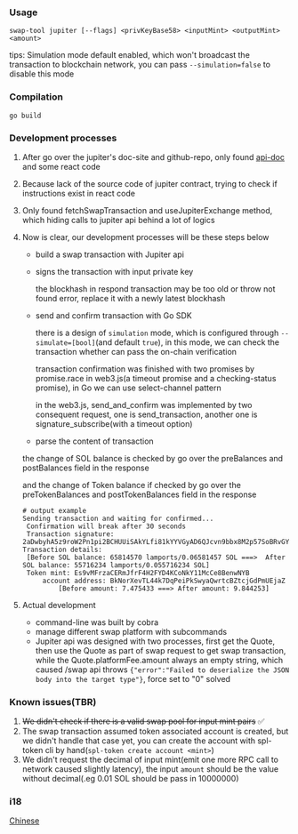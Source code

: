 ### Usage

```shell
swap-tool jupiter [--flags] <privKeyBase58> <inputMint> <outputMint> <amount>
```

tips: Simulation mode default enabled, which won't broadcast the transaction to blockchain network, you can pass `--simulation=false` to disable this mode

### Compilation

```shell
go build
```

### Development processes

1. After go over the jupiter's doc-site and github-repo, only found [api-doc](https://station.jup.ag/api-v6/get-quote) and some react code

2. Because lack of the source code of jupiter contract, trying to check if instructions exist in react code

3. Only found fetchSwapTransaction and useJupiterExchange method, which hiding calls to jupiter api behind a lot of logics

4. Now is clear, our development processes will be these steps below

   - build a swap transaction with Jupiter api

   - signs the transaction with input private key

     the blockhash in respond transaction may be too old or throw not found error, replace it with a newly latest blockhash

   - send and confirm transaction with Go SDK

     there is a design of `simulation` mode, which is configured through `--simulate=[bool]`(and default `true`), in this mode, we can check the transaction whether can pass the on-chain verification

     transaction confirmation was finished with two promises by promise.race in web3.js(a timeout promise and a checking-status promise), in Go we can use select-channel pattern

     in the web3.js, send_and_confirm was implemented by two consequent request, one is send_transaction, another one is signature_subscribe(with a timeout option)

   - parse the content of transaction

   the change of SOL balance is checked by go over the preBalances and postBalances field in the response

   and the change of Token balance if checked by go over the preTokenBalances and postTokenBalances field in the response

   ```shell
   # output example
   Sending transaction and waiting for confirmed...
   	Confirmation will break after 30 seconds
   	Transaction signature: 2aDwbyhA5z9roW2Pn1pi2BCHUUiSAkYLfi81kYYVGyAD6QJcvn9bbx8M2p57SoBRvGYBT3WeGcoaw7LMHdK8yipk
   Transaction details:
   	[Before SOL balance: 65814570 lamports/0.06581457 SOL ===>  After SOL balance: 55716234 lamports/0.055716234 SOL]
   	Token mint: Es9vMFrzaCERmJfrF4H2FYD4KCoNkY11McCe8BenwNYB
   		account address: BkNorXevTL44k7DqPeiPkSwyaQwrtcBZtcjGdPmUEjaZ
   			[Before amount: 7.475433 ===> After amount: 9.844253]
   ```

5. Actual development
   - command-line was built by cobra
   - manage different swap platform with subcommands
   - Jupiter api was designed with two processes, first get the Quote, then use the Quote as part of swap request to get swap transaction, while the Quote.platformFee.amount always an empty string, which caused /swap api throws `{"error":"Failed to deserialize the JSON body into the target type"}`, force set to "0" solved

### Known issues(TBR)

1. ~~We didn't check if there is a valid swap pool for input mint pairs~~ :white_check_mark:
2. The swap transaction assumed token associated account is created, but we didn't handle that case yet, you can create the account with spl-token cli by hand(`spl-token create account <mint>`)
3. We didn't request the decimal of input mint(emit one more RPC call to network caused slightly latency), the input `amount` should be the value without decimal(.eg 0.01 SOL should be pass in 10000000)

### i18

[Chinese](https://github.com/kervinct/swap-tool/blob/main/docs/README-chs.md)
